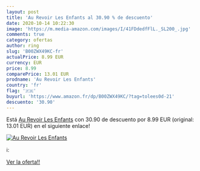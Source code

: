 ```yaml
---
layout: post
title: 'Au Revoir Les Enfants al 30.90 % de descuento'
date: 2020-10-14 10:22:30
image: 'https://m.media-amazon.com/images/I/41FDdedfFlL._SL200_.jpg'
comments: true
category: ofertas
author: ring
slug: 'B00ZWX49KC-fr'
actualPrice: 8.99 EUR
currency: EUR
price: 8.99
comparePrice: 13.01 EUR
prodname: 'Au Revoir Les Enfants'
country: 'fr'
flag: '🇫🇷'
buyurl: 'https://www.amazon.fr/dp/B00ZWX49KC/?tag=tolees0d-21'
descuento: '30.90'
---
```


Está [Au Revoir Les Enfants](https://www.amazon.fr/dp/B00ZWX49KC/?tag=tolees0d-21) con 30.90 de descuento por 8.99 EUR (original: 13.01 EUR) en el siguiente enlace!

[![Au Revoir Les Enfants](https://m.media-amazon.com/images/I/41FDdedfFlL._SL200_.jpg)](https://www.amazon.fr/dp/B00ZWX49KC/?tag=tolees0d-21)

ℹ️:


[Ver la oferta!!](https://www.amazon.fr/dp/B00ZWX49KC/?tag=tolees0d-21)
